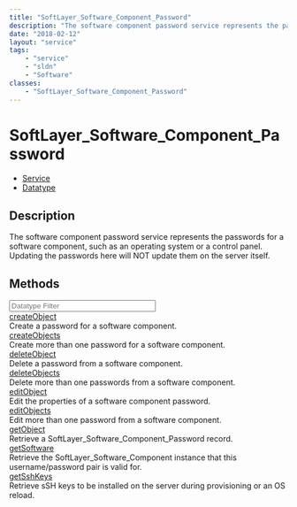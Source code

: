 ```yaml
---
title: "SoftLayer_Software_Component_Password"
description: "The software component password service represents the passwords for a software component, such as an operating system o... "
date: "2018-02-12"
layout: "service"
tags:
    - "service"
    - "sldn"
    - "Software"
classes:
    - "SoftLayer_Software_Component_Password"
---
```

# SoftLayer_Software_Component_Password
<div id='service-datatype'>
    <ul id='sldn-reference-tabs'>
    <li id='service'> <a href='/reference/services/SoftLayer_Software_Component_Password' >Service</a></li>    <li id='datatype'> <a href='/reference/datatypes/SoftLayer_Software_Component_Password' >Datatype</a></li>
    </ul>
</div>

## Description
The software component password service represents the passwords for a software component, such as an operating system or a control panel. Updating the passwords here will NOT update them on the server itself. 
        
        
<div id="properties" class="content">
    <h2>Methods</h2>
    <div class="view-filters">
        <div class="clearfix">
            <div class="search-input-box">
                <input placeholder="Datatype Filter" onkeyup="titleSearch(inputId='edit-combine', divId='method-div', elementClass='method-row')" 
                    type="text" id="edit-combine" value="" size="30" maxlength="128" class="form-text">
            </div>
        </div>
    </div>
    <div id="method-div">
            <div class="method-row">
                        <span class='view-field-title'><a href='/reference/services/SoftLayer_Software_Component_Password/createObject'> createObject</a> </span>
            <div class='views-field-body'>Create a password for a software component.</div>
        </div>
            <div class="method-row">
                        <span class='view-field-title'><a href='/reference/services/SoftLayer_Software_Component_Password/createObjects'> createObjects</a> </span>
            <div class='views-field-body'>Create more than one password for a software component.</div>
        </div>
            <div class="method-row">
                        <span class='view-field-title'><a href='/reference/services/SoftLayer_Software_Component_Password/deleteObject'> deleteObject</a> </span>
            <div class='views-field-body'>Delete a password from a software component.</div>
        </div>
            <div class="method-row">
                        <span class='view-field-title'><a href='/reference/services/SoftLayer_Software_Component_Password/deleteObjects'> deleteObjects</a> </span>
            <div class='views-field-body'>Delete more than one passwords from a software component.</div>
        </div>
            <div class="method-row">
                        <span class='view-field-title'><a href='/reference/services/SoftLayer_Software_Component_Password/editObject'> editObject</a> </span>
            <div class='views-field-body'>Edit the properties of a software component password.</div>
        </div>
            <div class="method-row">
                        <span class='view-field-title'><a href='/reference/services/SoftLayer_Software_Component_Password/editObjects'> editObjects</a> </span>
            <div class='views-field-body'>Edit more than one password from a software component.</div>
        </div>
            <div class="method-row">
                        <span class='view-field-title'><a href='/reference/services/SoftLayer_Software_Component_Password/getObject'> getObject</a> </span>
            <div class='views-field-body'>Retrieve a SoftLayer_Software_Component_Password record.</div>
        </div>
            <div class="method-row">
                        <span class='view-field-title'><a href='/reference/services/SoftLayer_Software_Component_Password/getSoftware'> getSoftware</a> </span>
            <div class='views-field-body'>Retrieve the SoftLayer_Software_Component instance that this username/password pair is valid for.</div>
        </div>
            <div class="method-row">
                        <span class='view-field-title'><a href='/reference/services/SoftLayer_Software_Component_Password/getSshKeys'> getSshKeys</a> </span>
            <div class='views-field-body'>Retrieve sSH keys to be installed on the server during provisioning or an OS reload.</div>
        </div>
        </div>
</div>

